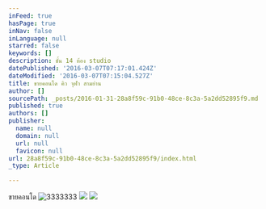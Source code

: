 ```yaml
---
inFeed: true
hasPage: true
inNav: false
inLanguage: null
starred: false
keywords: []
description: ชั้น 14 ห้อง studio
datePublished: '2016-03-07T07:17:01.424Z'
dateModified: '2016-03-07T07:15:04.527Z'
title: ขายคอนโด คิว จุฬา สามย่าน
author: []
sourcePath: _posts/2016-01-31-28a8f59c-91b0-48ce-8c3a-5a2dd52895f9.md
published: true
authors: []
publisher:
  name: null
  domain: null
  url: null
  favicon: null
url: 28a8f59c-91b0-48ce-8c3a-5a2dd52895f9/index.html
_type: Article

---
```

ขายคอนโด ![3333333](https://s3-us-west-2.amazonaws.com/the-grid-img/p/eae0a02de2ba487bc630e6b8c62d0685f0ce66c1.jpg)
![](https://the-grid-user-content.s3-us-west-2.amazonaws.com/eddfaa20-3234-4b1a-9740-c483906f76fb.png)
![](https://the-grid-user-content.s3-us-west-2.amazonaws.com/19a85bbc-7c7f-4268-ae09-9ce3138147fb.png)